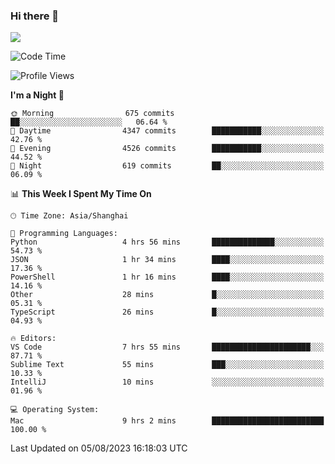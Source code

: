 ### Hi there 👋

<!--
**JJAYCHEN1e/jjaychen1e** is a ✨ _special_ ✨ repository because its `README.md` (this file) appears on your GitHub profile.

Here are some ideas to get you started:

- 🔭 I’m currently working on ...
- 🌱 I’m currently learning ...
- 👯 I’m looking to collaborate on ...
- 🤔 I’m looking for help with ...
- 💬 Ask me about ...
- 📫 How to reach me: ...
- 😄 Pronouns: ...
- ⚡ Fun fact: ...
-->

[![](https://github-readme-stats.vercel.app/api?username=jjaychen1e&show_icons=true)](https://github.com/jjaychen1e/github-readme-stats?count_private=true)

<!--START_SECTION:waka-->
![Code Time](http://img.shields.io/badge/Code%20Time-830%20hrs%2053%20mins-blue)

![Profile Views](http://img.shields.io/badge/Profile%20Views-0-blue)

**I'm a Night 🦉** 

```text
🌞 Morning                675 commits         ██░░░░░░░░░░░░░░░░░░░░░░░   06.64 % 
🌆 Daytime                4347 commits        ███████████░░░░░░░░░░░░░░   42.76 % 
🌃 Evening                4526 commits        ███████████░░░░░░░░░░░░░░   44.52 % 
🌙 Night                  619 commits         ██░░░░░░░░░░░░░░░░░░░░░░░   06.09 % 
```


📊 **This Week I Spent My Time On** 

```text
🕑︎ Time Zone: Asia/Shanghai

💬 Programming Languages: 
Python                   4 hrs 56 mins       ██████████████░░░░░░░░░░░   54.73 % 
JSON                     1 hr 34 mins        ████░░░░░░░░░░░░░░░░░░░░░   17.36 % 
PowerShell               1 hr 16 mins        ████░░░░░░░░░░░░░░░░░░░░░   14.16 % 
Other                    28 mins             █░░░░░░░░░░░░░░░░░░░░░░░░   05.31 % 
TypeScript               26 mins             █░░░░░░░░░░░░░░░░░░░░░░░░   04.93 % 

🔥 Editors: 
VS Code                  7 hrs 55 mins       ██████████████████████░░░   87.71 % 
Sublime Text             55 mins             ███░░░░░░░░░░░░░░░░░░░░░░   10.33 % 
IntelliJ                 10 mins             ░░░░░░░░░░░░░░░░░░░░░░░░░   01.96 % 

💻 Operating System: 
Mac                      9 hrs 2 mins        █████████████████████████   100.00 % 
```


 Last Updated on 05/08/2023 16:18:03 UTC
<!--END_SECTION:waka-->
